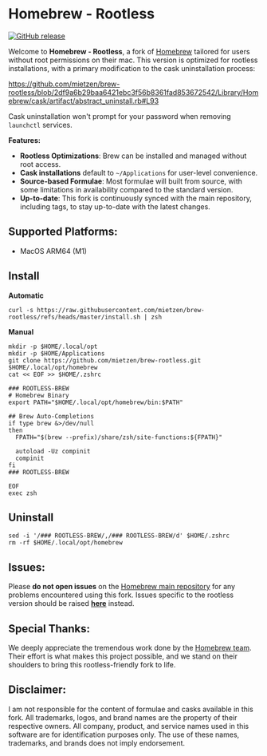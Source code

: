 # Homebrew - Rootless

[![GitHub release](https://img.shields.io/github/release/Homebrew/brew.svg)](https://github.com/mietzen/brew-rootless/tags)

Welcome to **Homebrew - Rootless**, a fork of [Homebrew](https://github.com/homebrew/brew) tailored for users without root permissions on their mac. This version is optimized for rootless installations, with a primary modification to the cask uninstallation process:

https://github.com/mietzen/brew-rootless/blob/2df9a6b29baa6421ebc3f56b8361fad853672542/Library/Homebrew/cask/artifact/abstract_uninstall.rb#L93

 Cask uninstallation won't prompt for your password when removing `launchctl` services.

**Features:**
- **Rootless Optimizations**: Brew can be installed and managed without root access.
- **Cask installations** default to `~/Applications` for user-level convenience.
- **Source-based Formulae**: Most formulae will built from source, with some limitations in availability compared to the standard version.
- **Up-to-date**: This fork is continuously synced with the main repository, including tags, to stay up-to-date with the latest changes.

## Supported Platforms:
- MacOS ARM64 (M1)

## Install

**Automatic**

```shell
curl -s https://raw.githubusercontent.com/mietzen/brew-rootless/refs/heads/master/install.sh | zsh
```

**Manual**

```shell
mkdir -p $HOME/.local/opt
mkdir -p $HOME/Applications
git clone https://github.com/mietzen/brew-rootless.git $HOME/.local/opt/homebrew
cat << EOF >> $HOME/.zshrc

### ROOTLESS-BREW
# Homebrew Binary
export PATH="$HOME/.local/opt/homebrew/bin:$PATH"

## Brew Auto-Completions
if type brew &>/dev/null
then
  FPATH="$(brew --prefix)/share/zsh/site-functions:${FPATH}"

  autoload -Uz compinit
  compinit
fi
### ROOTLESS-BREW

EOF
exec zsh
```

## Uninstall

```shell
sed -i '/### ROOTLESS-BREW/,/### ROOTLESS-BREW/d' $HOME/.zshrc
rm -rf $HOME/.local/opt/homebrew
```

## Issues:
Please **do not open issues** on the [Homebrew main repository](https://github.com/homebrew/brew) for any problems encountered using this fork. Issues specific to the rootless version should be raised [**here**](https://github.com/mietzen/porkbun-ddns/issues/new/choose) instead.


## Special Thanks:
We deeply appreciate the tremendous work done by the [Homebrew team](https://github.com/homebrew). Their effort is what makes this project possible, and we stand on their shoulders to bring this rootless-friendly fork to life.

## Disclaimer:
I am not responsible for the content of formulae and casks available in this fork. All trademarks, logos, and brand names are the property of their respective owners. All company, product, and service names used in this software are for identification purposes only. The use of these names, trademarks, and brands does not imply endorsement.
